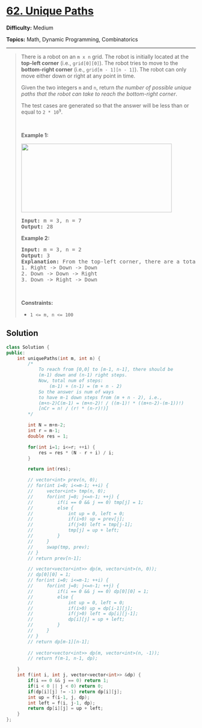 # [62. Unique Paths](https://leetcode.com/problems/unique-paths/)

**Difficulty:** Medium

**Topics:** Math, Dynamic Programming, Combinatorics

---



<blockquote>

<p>There is a robot on an <code>m x n</code> grid. The robot is initially located at the <strong>top-left corner</strong> (i.e., <code>grid[0][0]</code>). The robot tries to move to the <strong>bottom-right corner</strong> (i.e., <code>grid[m - 1][n - 1]</code>). The robot can only move either down or right at any point in time.</p>

<p>Given the two integers <code>m</code> and <code>n</code>, return <em>the number of possible unique paths that the robot can take to reach the bottom-right corner</em>.</p>

<p>The test cases are generated so that the answer will be less than or equal to <code>2 * 10<sup>9</sup></code>.</p>

<p>&nbsp;</p>
<p><strong class="example">Example 1:</strong></p>
<img src="https://assets.leetcode.com/uploads/2018/10/22/robot_maze.png" style="width: 400px; height: 183px;" />
<pre>
<strong>Input:</strong> m = 3, n = 7
<strong>Output:</strong> 28
</pre>

<p><strong class="example">Example 2:</strong></p>

<pre>
<strong>Input:</strong> m = 3, n = 2
<strong>Output:</strong> 3
<strong>Explanation:</strong> From the top-left corner, there are a total of 3 ways to reach the bottom-right corner:
1. Right -&gt; Down -&gt; Down
2. Down -&gt; Down -&gt; Right
3. Down -&gt; Right -&gt; Down
</pre>

<p>&nbsp;</p>
<p><strong>Constraints:</strong></p>

<ul>
	<li><code>1 &lt;= m, n &lt;= 100</code></li>
</ul>


</blockquote>

## Solution
```cpp
class Solution {
public:
    int uniquePaths(int m, int n) {
        /*
            To reach from [0,0] to [m-1, n-1], there should be
            (m-1) down and (n-1) right steps.
            Now, total num of steps:
                (m-1) + (n-1) = (m + n - 2)
            So the answer is num of ways 
            to have m-1 down steps from (m + n - 2), i.e.,
            (m+n-2)C(m-1) = (m+n-2)! / ((m-1)! * ((m+n-2)-(m-1))!)
            [nCr = n! / (r! * (n-r)!)]
        */

        int N = m+n-2;
        int r = m-1;
        double res = 1;

        for(int i=1; i<=r; ++i) {
            res = res * (N - r + i) / i;
        }

        return int(res);

        // vector<int> prev(n, 0);
        // for(int i=0; i<=m-1; ++i) {
        //     vector<int> tmp(n, 0);
        //     for(int j=0; j<=n-1; ++j) {
        //         if(i == 0 && j == 0) tmp[j] = 1;
        //         else {
        //             int up = 0, left = 0;
        //             if(i>0) up = prev[j];
        //             if(j>0) left = tmp[j-1];
        //             tmp[j] = up + left;
        //         }
        //     }
        //     swap(tmp, prev);
        // }
        // return prev[n-1];

        // vector<vector<int>> dp(m, vector<int>(n, 0));
        // dp[0][0] = 1;
        // for(int i=0; i<=m-1; ++i) {
        //     for(int j=0; j<=n-1; ++j) {
        //         if(i == 0 && j == 0) dp[0][0] = 1;
        //         else {
        //             int up = 0, left = 0;
        //             if(i>0) up = dp[i-1][j];
        //             if(j>0) left = dp[i][j-1];
        //             dp[i][j] = up + left;
        //         }
        //     }
        // }
        // return dp[m-1][n-1];
        
        // vector<vector<int>> dp(m, vector<int>(n, -1));
        // return f(m-1, n-1, dp);

    }
    int f(int i, int j, vector<vector<int>> &dp) {
        if(i == 0 && j == 0) return 1;
        if(i < 0 || j < 0) return 0;
        if(dp[i][j] != -1) return dp[i][j];
        int up = f(i-1, j, dp);
        int left = f(i, j-1, dp);
        return dp[i][j] = up + left;
    }
};
```
